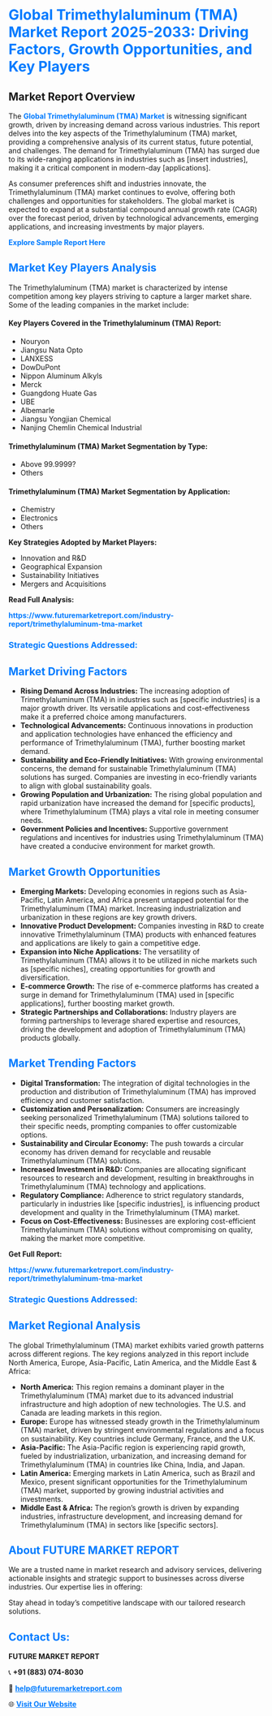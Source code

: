 <h1 style="color: #007BFF;">Global Trimethylaluminum (TMA) Market Report 2025-2033: Driving Factors, Growth Opportunities, and Key Players</h1>

<section id="overview">
<h2>Market Report Overview</h2>
<p>The <a href="https://www.futuremarketreport.com/industry-report/trimethylaluminum-tma-market" style="color: #007BFF; text-decoration: none;"><strong>Global Trimethylaluminum (TMA) Market</strong></a> is witnessing significant growth, driven by increasing demand across various industries. This report delves into the key aspects of the Trimethylaluminum (TMA) market, providing a comprehensive analysis of its current status, future potential, and challenges. The demand for Trimethylaluminum (TMA) has surged due to its wide-ranging applications in industries such as [insert industries], making it a critical component in modern-day [applications].</p>
<p>As consumer preferences shift and industries innovate, the Trimethylaluminum (TMA) market continues to evolve, offering both challenges and opportunities for stakeholders. The global market is expected to expand at a substantial compound annual growth rate (CAGR) over the forecast period, driven by technological advancements, emerging applications, and increasing investments by major players.</p>
</section>

<section id="overview">
<p><a href="https://www.futuremarketreport.com/request-sample/reportId=114343" style="color: #007BFF; text-decoration: none;"><strong>Explore Sample Report Here</strong></a></p>
</section>

<section id="key-players">
<h2 style="color: #007BFF;">Market Key Players Analysis</h2>
<p>The Trimethylaluminum (TMA) market is characterized by intense competition among key players striving to capture a larger market share. Some of the leading companies in the market include:</p>
<h4>Key Players Covered in the Trimethylaluminum (TMA) Report:</h4>
<ul><li>Nouryon</li><li>Jiangsu Nata Opto</li><li>LANXESS</li><li>DowDuPont</li><li>Nippon Aluminum Alkyls</li><li>Merck</li><li>Guangdong Huate Gas</li><li>UBE</li><li>Albemarle</li><li>Jiangsu Yongjian Chemical</li><li>Nanjing Chemlin Chemical Industrial</li></ul>
<h4>Trimethylaluminum (TMA) Market Segmentation by Type:</h4>
<ul><li>Above 99.9999?</li><li>Others</li></ul>

<h4>Trimethylaluminum (TMA) Market Segmentation by Application:</h4>
<ul><li>Chemistry</li><li>Electronics</li><li>Others</li></ul>
<p><strong>Key Strategies Adopted by Market Players:</strong></p>
<ul>
<li>Innovation and R&D</li>
<li>Geographical Expansion</li>
<li>Sustainability Initiatives</li>
<li>Mergers and Acquisitions</li>
</ul>
</section>

<section>
<p><strong>Read Full Analysis: </strong></p><a href="https://www.futuremarketreport.com/industry-report/trimethylaluminum-tma-market" style="color: #007BFF; text-decoration: none;"><strong>https://www.futuremarketreport.com/industry-report/trimethylaluminum-tma-market</strong></a>
<h3 style="color: #007BFF;">Strategic Questions Addressed:</h3>
</section>

<section id="driving-factors">
<h2 style="color: #007BFF;">Market Driving Factors</h2>
<ul>
<li><strong>Rising Demand Across Industries:</strong> The increasing adoption of Trimethylaluminum (TMA) in industries such as [specific industries] is a major growth driver. Its versatile applications and cost-effectiveness make it a preferred choice among manufacturers.</li>
<li><strong>Technological Advancements:</strong> Continuous innovations in production and application technologies have enhanced the efficiency and performance of Trimethylaluminum (TMA), further boosting market demand.</li>
<li><strong>Sustainability and Eco-Friendly Initiatives:</strong> With growing environmental concerns, the demand for sustainable Trimethylaluminum (TMA) solutions has surged. Companies are investing in eco-friendly variants to align with global sustainability goals.</li>
<li><strong>Growing Population and Urbanization:</strong> The rising global population and rapid urbanization have increased the demand for [specific products], where Trimethylaluminum (TMA) plays a vital role in meeting consumer needs.</li>
<li><strong>Government Policies and Incentives:</strong> Supportive government regulations and incentives for industries using Trimethylaluminum (TMA) have created a conducive environment for market growth.</li>
</ul>
</section>

<section id="growth-opportunities">
<h2 style="color: #007BFF;">Market Growth Opportunities</h2>
<ul>
<li><strong>Emerging Markets:</strong> Developing economies in regions such as Asia-Pacific, Latin America, and Africa present untapped potential for the Trimethylaluminum (TMA) market. Increasing industrialization and urbanization in these regions are key growth drivers.</li>
<li><strong>Innovative Product Development:</strong> Companies investing in R&D to create innovative Trimethylaluminum (TMA) products with enhanced features and applications are likely to gain a competitive edge.</li>
<li><strong>Expansion into Niche Applications:</strong> The versatility of Trimethylaluminum (TMA) allows it to be utilized in niche markets such as [specific niches], creating opportunities for growth and diversification.</li>
<li><strong>E-commerce Growth:</strong> The rise of e-commerce platforms has created a surge in demand for Trimethylaluminum (TMA) used in [specific applications], further boosting market growth.</li>
<li><strong>Strategic Partnerships and Collaborations:</strong> Industry players are forming partnerships to leverage shared expertise and resources, driving the development and adoption of Trimethylaluminum (TMA) products globally.</li>
</ul>
</section>

<section id="trending-factors">
<h2 style="color: #007BFF;">Market Trending Factors</h2>
<ul>
<li><strong>Digital Transformation:</strong> The integration of digital technologies in the production and distribution of Trimethylaluminum (TMA) has improved efficiency and customer satisfaction.</li>
<li><strong>Customization and Personalization:</strong> Consumers are increasingly seeking personalized Trimethylaluminum (TMA) solutions tailored to their specific needs, prompting companies to offer customizable options.</li>
<li><strong>Sustainability and Circular Economy:</strong> The push towards a circular economy has driven demand for recyclable and reusable Trimethylaluminum (TMA) solutions.</li>
<li><strong>Increased Investment in R&D:</strong> Companies are allocating significant resources to research and development, resulting in breakthroughs in Trimethylaluminum (TMA) technology and applications.</li>
<li><strong>Regulatory Compliance:</strong> Adherence to strict regulatory standards, particularly in industries like [specific industries], is influencing product development and quality in the Trimethylaluminum (TMA) market.</li>
<li><strong>Focus on Cost-Effectiveness:</strong> Businesses are exploring cost-efficient Trimethylaluminum (TMA) solutions without compromising on quality, making the market more competitive.</li>
</ul>
</section>

<section>
<p><strong>Get Full Report: </strong></p><a href="https://www.futuremarketreport.com/industry-report/trimethylaluminum-tma-market" style="color: #007BFF; text-decoration: none;"><strong>https://www.futuremarketreport.com/industry-report/trimethylaluminum-tma-market</strong></a>
<h3 style="color: #007BFF;">Strategic Questions Addressed:</h3>
</section>


<section id="regional-analysis">
<h2 style="color: #007BFF;">Market Regional Analysis</h2>
<p>The global Trimethylaluminum (TMA) market exhibits varied growth patterns across different regions. The key regions analyzed in this report include North America, Europe, Asia-Pacific, Latin America, and the Middle East & Africa:</p>
<ul>
<li><strong>North America:</strong> This region remains a dominant player in the Trimethylaluminum (TMA) market due to its advanced industrial infrastructure and high adoption of new technologies. The U.S. and Canada are leading markets in this region.</li>
<li><strong>Europe:</strong> Europe has witnessed steady growth in the Trimethylaluminum (TMA) market, driven by stringent environmental regulations and a focus on sustainability. Key countries include Germany, France, and the U.K.</li>
<li><strong>Asia-Pacific:</strong> The Asia-Pacific region is experiencing rapid growth, fueled by industrialization, urbanization, and increasing demand for Trimethylaluminum (TMA) in countries like China, India, and Japan.</li>
<li><strong>Latin America:</strong> Emerging markets in Latin America, such as Brazil and Mexico, present significant opportunities for the Trimethylaluminum (TMA) market, supported by growing industrial activities and investments.</li>
<li><strong>Middle East & Africa:</strong> The region’s growth is driven by expanding industries, infrastructure development, and increasing demand for Trimethylaluminum (TMA) in sectors like [specific sectors].</li>
</ul>
</section>

<footer>
<h2 style="color: #007BFF;">About FUTURE MARKET REPORT</h2>
<p>We are a trusted name in market research and advisory services, delivering actionable insights and strategic support to businesses across diverse industries. Our expertise lies in offering:</p>

<p>Stay ahead in today’s competitive landscape with our tailored research solutions.</p>

<h2 style="color: #007BFF;">Contact Us:</h2>
<p><strong>FUTURE MARKET REPORT</strong></p>
<p>📞 <strong>+91 (883) 074-8030</strong></p>
<p>📧 <strong><a href="mailto:help@futuremarketreport.com" style="color: #007BFF;">help@futuremarketreport.com</a></strong></p>
<p>🌐 <strong><a href="https://www.futuremarketreport.com/" style="color: #007BFF;">Visit Our Website</a></strong></p>
</footer>